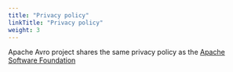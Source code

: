 ```yaml
---
title: "Privacy policy"
linkTitle: "Privacy policy"
weight: 3
---
```


Apache Avro project shares the same privacy policy as the [Apache Software Foundation](https://hadoop.apache.org/privacy_policy.html)
